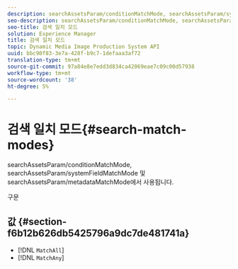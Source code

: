 ```yaml
---
description: searchAssetsParam/conditionMatchMode, searchAssetsParam/systemFieldMatchMode 및 searchAssetsParam/metadataMatchMode에서 사용됩니다.
seo-description: searchAssetsParam/conditionMatchMode, searchAssetsParam/systemFieldMatchMode 및 searchAssetsParam/metadataMatchMode에서 사용됩니다.
seo-title: 검색 일치 모드
solution: Experience Manager
title: 검색 일치 모드
topic: Dynamic Media Image Production System API
uuid: bbc90f83-3e7a-428f-b9c7-1defaaa3af72
translation-type: tm+mt
source-git-commit: 97a84e8e7edd3d834ca42069eae7c09c00d57938
workflow-type: tm+mt
source-wordcount: '38'
ht-degree: 5%

---
```



# 검색 일치 모드{#search-match-modes}

searchAssetsParam/conditionMatchMode, searchAssetsParam/systemFieldMatchMode 및 searchAssetsParam/metadataMatchMode에서 사용됩니다.

구문

## 값 {#section-f6b12b626db5425796a9dc7de481741a}

* [!DNL `MatchAll`]
* [!DNL `MatchAny`]

